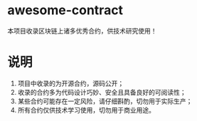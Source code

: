 # awesome-contract

本项目收录区块链上诸多优秀合约，供技术研究使用！

# 说明

1. 项目中收录的为开源合约，源码公开；
2. 收录的合约多为代码设计巧妙、安全且具备良好的可阅读性；
3. 某些合约可能存在一定风险，请仔细斟酌，切勿用于实际生产；
4. 所有合约仅供技术学习使用，切勿用于商业用途。
